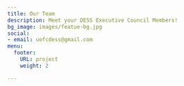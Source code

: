 ```yaml
---
title: Our Team
description: Meet your DESS Executive Council Members!
bg_image: images/featue-bg.jpg
social:
- email: uofcdess@gmail.com
menu:
  footer:
    URL: project
    weight: 2

---
```

